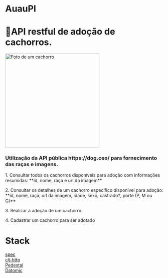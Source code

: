 # AuauPI
<h1>🐶API restful de adoção de cachorros.</h1> 

<img src="https://images.dog.ceo/breeds/shiba/shiba-16.jpg" alt="Foto de um cachorro" width="300px">

<h3>Utilização da API pública https://dog.ceo/ para fornecimento das raças e imagens.</h3>

<p>1. Consultar todos os cachorros disponíveis para adoção com informações resumidas: **id, nome, raça e url da imagem**</p>

<p>2. Consultar os detalhes de um cachorro específico disponível para adoção: **id, nome, raça, url da imagem, idade, sexo, castrado?, porte (P, M ou G)**</p>

<p>3. Realizar a adoção de um cachorro</p>

<p>4. Cadastrar um cachorro para ser adotado</p>

<h1>Stack</h1>

<a href="https://clojure.org/guides/spec">spec</a>
<br>
<a href="https://github.com/dakrone/clj-http">clj-http</a>
<br>
<a href="https://github.com/pedestal/pedestal">Pedestal</a>
<br>
<a href="https://docs.datomic.com/cloud/dev-local.html">Datomic</a>
